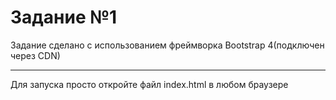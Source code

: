 <h1>Задание №1</h1>
<p>Задание сделано с использованием фреймворка Bootstrap 4(подключен через CDN)</p>
<hr>
<p>Для запуска  просто откройте файл index.html в любом браузере </p>
